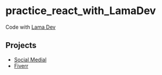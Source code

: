 # practice_react_with_LamaDev
Code with [Lama Dev](https://www.youtube.com/@LamaDev/featured)

## Projects
- [Social Medial](https://github.com/jason-ku-8313/practice_react_with_LamaDev/tree/social-media)
- [Fiverr](https://my-fiverr-jk.netlify.app/)
